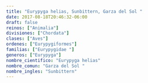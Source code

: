 ```yaml
---
title: "Eurypyga helias, Sunbittern, Garza del Sol "
date: 2017-08-18T20:46:32-06:00
draft: false
reinos: ["Animalia"]
divisiones: ["Chordata"]
clases: ["Aves"]
ordenes: ["Eurypygiformes"]
familias: ["Eurypygidae "]
generos: ["Eurypyga"]
nombre_cientifico: "Eurypyga helias"
nombre_comun: "Garza del Sol "
nombre_ingles: "Sunbittern"
---
```


